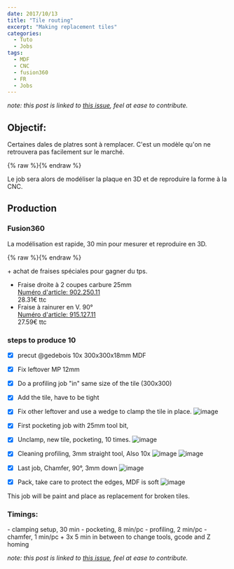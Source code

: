 ```yaml
---
date: 2017/10/13
title: "Tile routing"
excerpt: "Making replacement tiles"
categories:
  - Tuto
  - Jobs
tags:
  - MDF
  - CNC
  - fusion360
  - FR
  - Jobs
---
```


*note: this post is linked to [this issue](https://github.com/nicolasdb/nicolasdb.github.io/issues/8), feel at ease to contribute.*

## Objectif:
Certaines dales de platres sont à remplacer. C'est un modèle qu'on ne retrouvera pas facilement sur le marché.

{% raw %}<img src="https://user-images.githubusercontent.com/12049360/31553168-d2fb24b2-b039-11e7-825d-806273f62d7b.png
" alt="">{% endraw %}

Le job sera alors de modéliser la plaque en 3D et de reproduire la forme à la CNC.

## Production
### Fusion360

La modélisation est rapide, 30 min pour mesurer et reproduire en 3D.

{% raw %}<img src="https://user-images.githubusercontent.com/12049360/31553349-7f0fcc94-b03a-11e7-97a4-1cbe2d060ddc.png
" alt="">{% endraw %}

\+ achat de fraises spéciales pour gagner du tps.
+ Fraise droite à 2 coupes carbure 25mm  
[Numéro d'article: 902.250.11](http://www.garnotec.be/product/FR/133)  
28.31€ ttc
+ Fraise à rainurer en V. 90°    
[Numéro d'article: 915.127.11](http://www.garnotec.be/product/FR/347)  
27.59€ ttc



### steps to produce 10

- [x] precut @gedebois 10x 300x300x18mm MDF
- [x] Fix leftover MP 12mm
- [x] Do a profiling job "in" same size of the tile (300x300)
- [x] Add the tile, have to be tight
- [x] Fix other leftover and use a wedge to clamp the tile in place.
![image](https://user-images.githubusercontent.com/12049360/32214227-698569dc-be1e-11e7-9c00-c572978f1b18.png)

- [x] First pocketing job with 25mm tool bit,
- [x] Unclamp, new tile, pocketing, 10 times.
![image](https://user-images.githubusercontent.com/12049360/32214749-2c9dbb62-be20-11e7-9d08-3a107a44d226.png)

- [x] Cleaning profiling, 3mm straight tool, Also 10x
![image](https://user-images.githubusercontent.com/12049360/32214914-a4281b82-be20-11e7-97f5-8da2cb7d6ad8.png)
![image](https://user-images.githubusercontent.com/12049360/32214919-a94a84ce-be20-11e7-96ea-240a1d7b033a.png)

- [x] Last job, Chamfer, 90°, 3mm down
![image](https://user-images.githubusercontent.com/12049360/32214960-d5b75870-be20-11e7-8b2d-300beaa7b3d7.png)

- [x] Pack, take care to protect the edges, MDF is soft
![image](https://user-images.githubusercontent.com/12049360/32215022-ffe8755c-be20-11e7-963a-218fd7486cbc.png)

This job will be paint and place as replacement for broken tiles.

### Timings:
\- clamping setup, 30 min
\- pocketing, 8 min/pc
\- profiling, 2 min/pc
\- chamfer, 1 min/pc
\+ 3x 5 min in between to change tools, gcode and Z homing


*note: this post is linked to [this issue](https://github.com/nicolasdb/nicolasdb.github.io/issues/8), feel at ease to contribute.*
